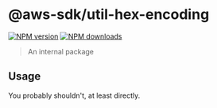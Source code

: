 # @aws-sdk/util-hex-encoding

[![NPM version](https://img.shields.io/npm/v/@aws-sdk/util-hex-encoding/beta.svg)](https://www.npmjs.com/package/@aws-sdk/util-hex-encoding)
[![NPM downloads](https://img.shields.io/npm/dm/@aws-sdk/util-hex-encoding.svg)](https://www.npmjs.com/package/@aws-sdk/util-hex-encoding)

> An internal package

## Usage

You probably shouldn't, at least directly.
